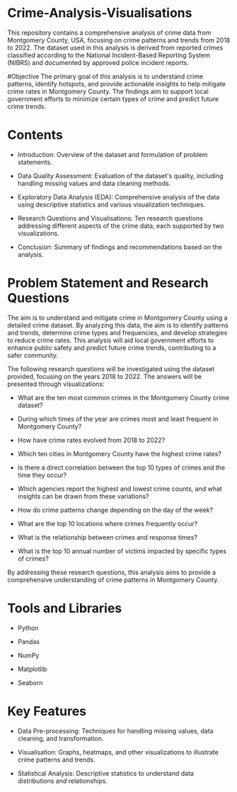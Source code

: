 # Crime-Analysis-Visualisations
This repository contains a comprehensive analysis of crime data from Montgomery County, USA, focusing on crime patterns and trends from 2018 to 2022. The dataset used in this analysis is derived from reported crimes classified according to the National Incident-Based Reporting System (NIBRS) and documented by approved police incident reports.

#Objective
The primary goal of this analysis is to understand crime patterns, identify hotspots, and provide actionable insights to help mitigate crime rates in Montgomery County. The findings aim to support local government efforts to minimize certain types of crime and predict future crime trends.

# Contents
- Introduction: Overview of the dataset and formulation of problem statements.

- Data Quality Assessment: Evaluation of the dataset's quality, including handling missing values and data cleaning methods.

- Exploratory Data Analysis (EDA): Comprehensive analysis of the data using descriptive statistics and various visualization techniques.

- Research Questions and Visualisations: Ten research questions addressing different aspects of the crime data, each supported by two visualizations.

- Conclusion: Summary of findings and recommendations based on the analysis.

# Problem Statement and Research Questions
The aim is to understand and mitigate crime in Montgomery County using a detailed crime dataset. By analyzing this data, the aim is to identify patterns and trends, determine crime types and frequencies, and develop strategies to reduce crime rates. This analysis will aid local government efforts to enhance public safety and predict future crime trends, contributing to a safer community.

The following research questions will be investigated using the dataset provided, focusing on the years 2018 to 2022. The answers will be presented through visualizations:

- What are the ten most common crimes in the Montgomery County crime dataset?

- During which times of the year are crimes most and least frequent in Montgomery County?

- How have crime rates evolved from 2018 to 2022?

- Which ten cities in Montgomery County have the highest crime rates?

- Is there a direct correlation between the top 10 types of crimes and the time they occur?

- Which agencies report the highest and lowest crime counts, and what insights can be drawn from these variations?

- How do crime patterns change depending on the day of the week?

- What are the top 10 locations where crimes frequently occur?

- What is the relationship between crimes and response times?

- What is the top 10 annual number of victims impacted by specific types of crimes?
  
By addressing these research questions, this analysis aims to provide a comprehensive understanding of crime patterns in Montgomery County.

# Tools and Libraries
- Python

- Pandas

- NumPy

- Matplotlib

- Seaborn

# Key Features
- Data Pre-processing: Techniques for handling missing values, data cleaning, and transformation.

- Visualisation: Graphs, heatmaps, and other visualizations to illustrate crime patterns and trends.

- Statistical Analysis: Descriptive statistics to understand data distributions and relationships.
